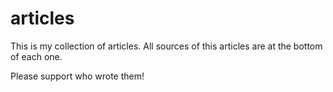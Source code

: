 # articles 

This is my collection of articles. All sources of this articles are at the bottom of each one. 

Please support who wrote them!
